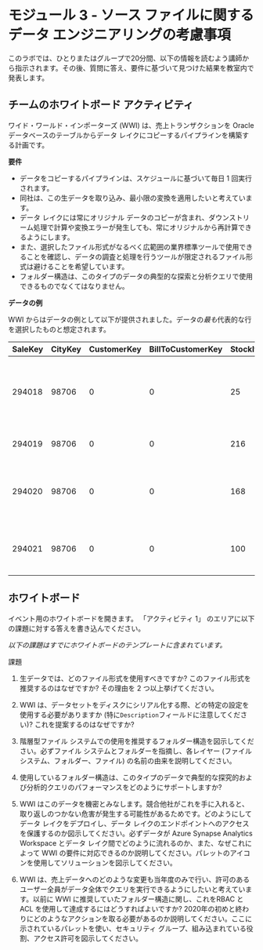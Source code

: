 ﻿# モジュール 3 - ソース ファイルに関するデータ エンジニアリングの考慮事項

このラボでは、ひとりまたはグループで20分間、以下の情報を読むよう講師から指示されます。その後、質問に答え、要件に基づいて見つけた結果を教室内で発表します。 

## チームのホワイトボード アクティビティ

ワイド・ワールド・インポーターズ (WWI) は、売上トランザクションを Oracle データベースのテーブルからデータ レイクにコピーするパイプラインを構築する計画です。

**要件**

* データをコピーするパイプラインは、スケジュールに基づいて毎日 1 回実行されます。
* 同社は、この生データを取り込み、最小限の変換を適用したいと考えています。
* データ レイクには常にオリジナル データのコピーが含まれ、ダウンストリーム処理で計算や変換エラーが発生しても、常にオリジナルから再計算できるようにします。
* また、選択したファイル形式がなるべく広範囲の業界標準ツールで使用できることを確認し、データの調査と処理を行うツールが限定されるファイル形式は避けることを希望しています。
* フォルダー構造は、このタイプのデータの典型的な探索と分析クエリで使用できるものでなくてはなりません。  

**データの例**

WWI からはデータの例として以下が提供されました。データの*最も*代表的な行を選択したものと想定されます。

|SaleKey|CityKey|CustomerKey|BillToCustomerKey|StockItemKey|DeliveryDateKey|SalespersonKey|WWIInvoiceID|Description|Package|Quantity|UnitPrice|TaxRate|TotalExcludingTax|TaxAmount|Profit|TotalIncludingTax|TotalDryItems|TotalChillerItems|LineageKey
| --- | --- | --- | --- | --- | --- | --- | --- | --- | --- | --- | --- | --- | --- | --- | --- | --- | --- | --- | --- 
|294018|98706|0|0|25|2012/01/04|156|57894|Black and orange, handle with care despatch tape 48mmx75m|Each|144|3.70|15.000|532.80|79.92|345.60|612.72|144|0|14
|294019|98706|0|0|216|2012/01/04|156|57894|USB, food flash drive - sushi roll|Each|5|32.00|15.000|160.00|24.00|100.00|184.00|5|0|14
|294020|98706|0|0|168|2012/01/04|156|57894|IT joke mug - keyboard not found � press F1 to continue (White)|Each|10|13.00|15.000|130.00|19.50|85.00|149.50|10|0|14
|294021|98706|0|0|100|2012/01/04|156|57894|Dinosaur battery-powered slippers (Green) L|Each|4|32.00|15.000|128.00|19.20|96.00|147.20|4|0|14

## ホワイトボード

イベント用のホワイトボードを開きます。 「アクティビティ 1」 のエリアに以下の課題に対する答えを書き込んでください。

*以下の課題はすでにホワイトボードのテンプレートに含まれています。*

課題

1. 生データでは、どのファイル形式を使用すべきですか? このファイル形式を推奨するのはなぜですか? その理由を 2 つ以上挙げてください。

2. WWI は、データセットをディスクにシリアル化する際、どの特定の設定を使用する必要がありますか (特に`Description`フィールドに注意してください)? これを提案するのはなぜですか?

3. 階層型ファイル システムでの使用を推奨するフォルダー構造を図示してください。必ずファイル システムとフォルダーを指摘し、各レイヤー (ファイル システム、フォルダー、ファイル) の名前の由来を説明してください。

4. 使用しているフォルダー構造は、このタイプのデータで典型的な探究的および分析的クエリのパフォーマンスをどのようにサポートしますか?

5. WWI はこのデータを機密とみなします。競合他社がこれを手に入れると、取り返しのつかない危害が発生する可能性があるためです。どのようにしてデータ レイクをデプロイし、データ レイクのエンドポイントへのアクセスを保護するのか図示してください。必ずデータが Azure Synapse Analytics Workspace とデータ レイク間でどのように流れるのか、また、なぜこれによって WWI の要件に対応できるのか説明してください。パレットのアイコンを使用してソリューションを図示してください。

6. WWI は、売上データへのどのような変更も当年度のみで行い、許可のあるユーザー全員がデータ全体でクエリを実行できるようにしたいと考えています。以前に WWI に推奨していたフォルダー構造に関し、これをRBAC と ACL を使用して達成するにはどうすればよいですか? 2020年の初めと終わりにどのようなアクションを取る必要があるのか説明してください。ここに示されているパレットを使い、セキュリティ グループ、組み込まれている役割、アクセス許可を図示してください。
